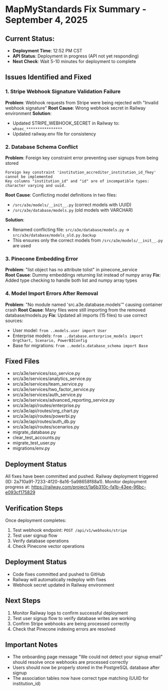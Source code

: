 # MapMyStandards Fix Summary - September 4, 2025

## Current Status: 
- **Deployment Time**: 12:52 PM CST
- **API Status**: Deployment in progress (API not yet responding)
- **Next Check**: Wait 5-10 minutes for deployment to complete

## Issues Identified and Fixed

### 1. Stripe Webhook Signature Validation Failure
**Problem**: Webhook requests from Stripe were being rejected with "Invalid webhook signature"
**Root Cause**: Wrong webhook secret in Railway environment
**Solution**: 
- Updated STRIPE_WEBHOOK_SECRET in Railway to: `whsec_****************`
- Updated railway.env file for consistency

### 2. Database Schema Conflict
**Problem**: Foreign key constraint error preventing user signups from being stored
```
Foreign key constraint 'institution_accreditor_institution_id_fkey' cannot be implemented
Key columns "institution_id" and "id" are of incompatible types: character varying and uuid.
```
**Root Cause**: Conflicting model definitions in two files:
- `/src/a3e/models/__init__.py` (correct models with UUID)
- `/src/a3e/database/models.py` (old models with VARCHAR)

**Solution**: 
- Renamed conflicting file: `src/a3e/database/models.py` → `src/a3e/database/models_old.py.backup`
- This ensures only the correct models from `/src/a3e/models/__init__.py` are used

### 3. Pinecone Embedding Error
**Problem**: "list object has no attribute tolist" in pinecone_service  
**Root Cause**: Dummy embeddings returning list instead of numpy array
**Fix**: Added type checking to handle both list and numpy array types

### 4. Model Import Errors After Removal
**Problem**: "No module named 'src.a3e.database.models'" causing container crash
**Root Cause**: Many files were still importing from the removed database/models.py
**Fix**: Updated all imports (15 files) to use correct sources:
- User model: `from ..models.user import User`
- Enterprise models: `from ..database.enterprise_models import OrgChart, Scenario, PowerBIConfig`
- Base for migrations: `from ..models.database_schema import Base`

## Fixed Files
- src/a3e/services/sso_service.py
- src/a3e/services/analytics_service.py 
- src/a3e/services/team_service.py
- src/a3e/services/two_factor_service.py
- src/a3e/services/auth_service.py
- src/a3e/services/advanced_reporting_service.py
- src/a3e/api/routes/enterprise.py
- src/a3e/api/routes/org_chart.py
- src/a3e/api/routes/powerbi.py
- src/a3e/api/routes/auth_db.py
- src/a3e/api/routes/scenarios.py
- migrate_database.py
- clear_test_accounts.py
- migrate_test_user.py
- migrations/env.py

## Deployment Status

All fixes have been committed and pushed. Railway deployment triggered (ID: 2a710a91-7233-4f20-8a16-5a98658f88a1).
Monitor deployment progress at: https://railway.com/project/1a6b310c-fa1b-43ee-96bc-e093cf175829

## Verification Steps

Once deployment completes:
1. Test webhook endpoint: `POST /api/v1/webhooks/stripe`
2. Test user signup flow
3. Verify database operations
4. Check Pinecone vector operations

## Deployment Status
- Code fixes committed and pushed to GitHub
- Railway will automatically redeploy with fixes
- Webhook secret updated in Railway environment

## Next Steps
1. Monitor Railway logs to confirm successful deployment
2. Test user signup flow to verify database writes are working
3. Confirm Stripe webhooks are being processed correctly
4. Check that Pinecone indexing errors are resolved

## Important Notes
- The onboarding page message "We could not detect your signup email" should resolve once webhooks are processed correctly
- Users should now be properly stored in the PostgreSQL database after signup
- The association tables now have correct type matching (UUID for institution_id)
